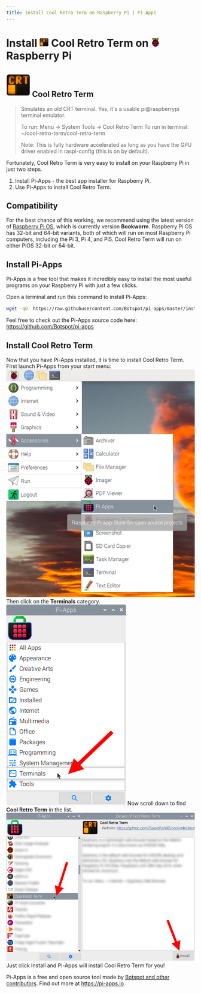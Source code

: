 ```yaml
---
title: Install Cool Retro Term on Raspberry Pi | Pi-Apps
---
```

<div class="simple-install-content content">

# Install <img src="/img/app-icons/Cool Retro Term/icon-64.png" height=24> Cool Retro Term on <img src=/img/other-icons/raspberrypi-icon.svg height=24> Raspberry Pi

## <img src="/img/app-icons/Cool Retro Term/icon-64.png"> Cool Retro Term
> Simulates an old CRT terminal.
> Yes, it's a usable pi@raspberrypi terminal emulator.
> 
> To run: Menu -> System Tools -> Cool Retro Term
> To run in terminal: ~/cool-retro-term/cool-retro-term
> 
> Note: This is fully hardware accelerated as long as you have the GPU driver enabled in raspi-config (this is on by default).

Fortunately, Cool Retro Term is very easy to install on your Raspberry Pi in just two steps.
1. Install Pi-Apps - the best app installer for Raspberry Pi.
2. Use Pi-Apps to install Cool Retro Term.
</div>
<div class="simple-install-content content">

## Compatibility
For the best chance of this working, we recommend using the latest version of [Raspberry Pi OS](https://www.raspberrypi.com/software/), which is currently version **Bookworm**.
Raspberry Pi OS has 32-bit and 64-bit variants, both of which will run on most Raspberry Pi computers, including the Pi 3, Pi 4, and Pi5.
Cool Retro Term will run on either PiOS 32-bit or 64-bit.
</div>
<div class="simple-install-content content">

## Install Pi-Apps

Pi-Apps is a free tool that makes it incredibly easy to install the most useful programs on your Raspberry Pi with just a few clicks.

Open a terminal and run this command to install Pi-Apps:
```bash
wget -qO- https://raw.githubusercontent.com/Botspot/pi-apps/master/install | bash
```
Feel free to check out the Pi-Apps source code here: https://github.com/Botspot/pi-apps
</div>
<div class="simple-install-content content">

## Install Cool Retro Term

Now that you have Pi-Apps installed, it is time to install Cool Retro Term.
First launch Pi-Apps from your start menu:
<img src="/img/start-menu.png">
Then click on the <b>Terminals</b> category.
<img src="/img/category-selections/Terminals.png">
Now scroll down to find <b>Cool Retro Term</b> in the list.
<img src="/img/app-icons/Cool Retro Term/app-selection.png">
Just click Install and Pi-Apps will install Cool Retro Term for you!
</div>
<div class="simple-install-content content">

Pi-Apps is a free and open source tool made by [Botspot and other contributors](/about/#contributors). Find out more at https://pi-apps.io
</div>
